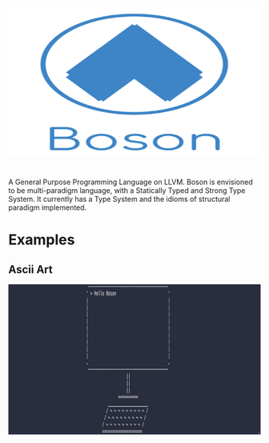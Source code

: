 <p align="center">
  <img  height="300" width="700" src="https://github.com/JagratPatkar/Boson/blob/main/img/Boson%20Logo.svg"/>
</p>



#
A General Purpose Programming Language on LLVM. Boson is envisioned to be multi-paradigm
language, with a Statically Typed and Strong Type System. It currently has a Type System 
and the idioms of structural paradigm implemented.



# Examples 

## Ascii Art

<p align="center">
  <img  height="300" width="700" src="https://github.com/JagratPatkar/Boson/blob/main/img/asciiart.png"/>
</p>


